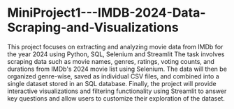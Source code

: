 # MiniProject1---IMDB-2024-Data-Scraping-and-Visualizations
This project focuses on extracting and analyzing movie data from IMDb for the year 2024 using Python, SQL, Selenium and Streamlit
The task involves scraping data such as movie names, genres, ratings, voting counts, and durations from IMDb's 2024 movie list using Selenium. The data will then be organized genre-wise, saved as individual CSV files, and combined into a single dataset stored in an SQL database. Finally, the project will provide interactive visualizations and filtering functionality using Streamlit to answer key questions and allow users to customize their exploration of the dataset.

